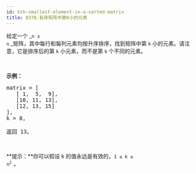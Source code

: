 ```yaml
---
id: kth-smallest-element-in-a-sorted-matrix
title: 0378.有序矩阵中第K小的元素
---
```

给定一个 _<code>n x n</code> _矩阵，其中每行和每列元素均按升序排序，找到矩阵中第 <code>k</code> 小的元素。请注意，它是排序后的第 <code>k</code> 小元素，而不是第 <code>k</code> 个不同的元素。

 

**示例：**


<pre>matrix = [<br/>   [ 1,  5,  9],<br/>   [10, 11, 13],<br/>   [12, 13, 15]<br/>],<br/>k = 8,<br/><br/>返回 13。<br/></pre>

 

**提示：**你可以假设 k 的值永远是有效的，<code>1 ≤ k ≤ n<sup>2 </sup></code>。
